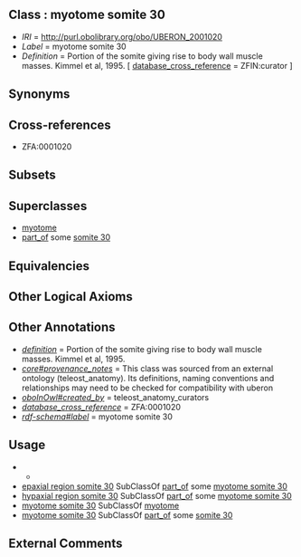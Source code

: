 
## Class : myotome somite 30

 * *IRI* = http://purl.obolibrary.org/obo/UBERON_2001020
 * *Label* = myotome somite 30
 * *Definition* = Portion of the somite giving rise to body wall muscle masses. Kimmel et al, 1995. [ [database_cross_reference](../../ef/oboInOwl#hasDbXref.md) = ZFIN:curator ]

## Synonyms


## Cross-references

 * ZFA:0001020

## Subsets


## Superclasses

 * [myotome](../../UBERON/82/UBERON_0003082.md)
 * [part_of](../../BFO/50/BFO_0000050.md) some [somite 30](../../UBERON/57/UBERON_2000157.md)

## Equivalencies


## Other Logical Axioms


## Other Annotations

 * *[definition](../../IAO/15/IAO_0000115.md)* = Portion of the somite giving rise to body wall muscle masses. Kimmel et al, 1995.
 * *[core#provenance_notes](../../core#provenance/es/core#provenance_notes.md)* = This class was sourced from an external ontology (teleost_anatomy). Its definitions, naming conventions and relationships may need to be checked for compatibility with uberon
 * *[oboInOwl#created_by](../../oboInOwl#created/by/oboInOwl#created_by.md)* = teleost_anatomy_curators
 * *[database_cross_reference](../../ef/oboInOwl#hasDbXref.md)* = ZFA:0001020
 * *[rdf-schema#label](../../el/rdf-schema#label.md)* = myotome somite 30

## Usage

 * -
 * [epaxial region somite 30](../../UBERON/47/UBERON_2000747.md) SubClassOf [part_of](../../BFO/50/BFO_0000050.md) some [myotome somite 30](../../UBERON/20/UBERON_2001020.md)
 * [hypaxial region somite 30](../../UBERON/75/UBERON_2000775.md) SubClassOf [part_of](../../BFO/50/BFO_0000050.md) some [myotome somite 30](../../UBERON/20/UBERON_2001020.md)
 * [myotome somite 30](../../UBERON/20/UBERON_2001020.md) SubClassOf [myotome](../../UBERON/82/UBERON_0003082.md)
 * [myotome somite 30](../../UBERON/20/UBERON_2001020.md) SubClassOf [part_of](../../BFO/50/BFO_0000050.md) some [somite 30](../../UBERON/57/UBERON_2000157.md)

## External Comments


